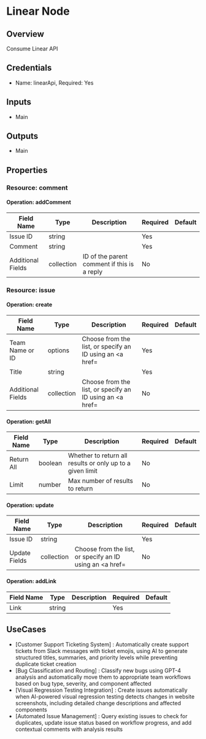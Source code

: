 # Linear Node

## Overview

Consume Linear API

## Credentials

- Name: linearApi, Required: Yes

## Inputs

- Main

## Outputs

- Main

## Properties

### Resource: comment

#### Operation: addComment

| Field Name | Type | Description | Required | Default |
|---|---|---|---|---|
| Issue ID | string |  | Yes |  |
| Comment | string |  | Yes |  |
| Additional Fields | collection | ID of the parent comment if this is a reply | No |  |

### Resource: issue

#### Operation: create

| Field Name | Type | Description | Required | Default |
|---|---|---|---|---|
| Team Name or ID | options | Choose from the list, or specify an ID using an <a href= | Yes |  |
| Title | string |  | Yes |  |
| Additional Fields | collection | Choose from the list, or specify an ID using an <a href= | No |  |

#### Operation: getAll

| Field Name | Type | Description | Required | Default |
|---|---|---|---|---|
| Return All | boolean | Whether to return all results or only up to a given limit | No |  |
| Limit | number | Max number of results to return | No |  |

#### Operation: update

| Field Name | Type | Description | Required | Default |
|---|---|---|---|---|
| Issue ID | string |  | Yes |  |
| Update Fields | collection | Choose from the list, or specify an ID using an <a href= | No |  |

#### Operation: addLink

| Field Name | Type | Description | Required | Default |
|---|---|---|---|---|
| Link | string |  | Yes |  |

## UseCases

- [Customer Support Ticketing System] : Automatically create support tickets from Slack messages with ticket emojis, using AI to generate structured titles, summaries, and priority levels while preventing duplicate ticket creation
- [Bug Classification and Routing] : Classify new bugs using GPT-4 analysis and automatically move them to appropriate team workflows based on bug type, severity, and component affected
- [Visual Regression Testing Integration] : Create issues automatically when AI-powered visual regression testing detects changes in website screenshots, including detailed change descriptions and affected components
- [Automated Issue Management] : Query existing issues to check for duplicates, update issue status based on workflow progress, and add contextual comments with analysis results

